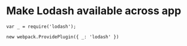 # Make Lodash available across app
`var _ = require('lodash');`

`new webpack.ProvidePlugin({ _: 'lodash' })`
